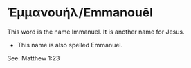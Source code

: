 # Ἐμμανουήλ/Emmanouēl

This word is the name Immanuel. It is another name for Jesus.

* This name is also spelled Emmanuel.

See: Matthew 1:23
